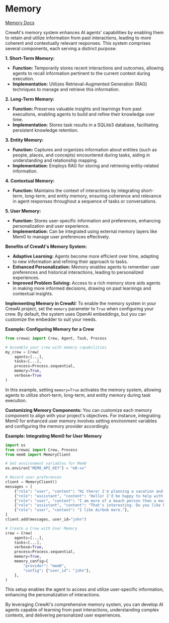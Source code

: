 # Memory

[Memory Docs](https://docs.crewai.com/concepts/memory)

CrewAI's memory system enhances AI agents' capabilities by enabling them to retain and utilize information from past interactions, leading to more coherent and contextually relevant responses. This system comprises several components, each serving a distinct purpose:

**1. Short-Term Memory:**
- **Function:** Temporarily stores recent interactions and outcomes, allowing agents to recall information pertinent to the current context during execution.
- **Implementation:** Utilizes Retrieval-Augmented Generation (RAG) techniques to manage and retrieve this information.

**2. Long-Term Memory:**
- **Function:** Preserves valuable insights and learnings from past executions, enabling agents to build and refine their knowledge over time.
- **Implementation:** Stores task results in a SQLite3 database, facilitating persistent knowledge retention.

**3. Entity Memory:**
- **Function:** Captures and organizes information about entities (such as people, places, and concepts) encountered during tasks, aiding in understanding and relationship mapping.
- **Implementation:** Employs RAG for storing and retrieving entity-related information.

**4. Contextual Memory:**
- **Function:** Maintains the context of interactions by integrating short-term, long-term, and entity memory, ensuring coherence and relevance in agent responses throughout a sequence of tasks or conversations.

**5. User Memory:**
- **Function:** Stores user-specific information and preferences, enhancing personalization and user experience.
- **Implementation:** Can be integrated using external memory layers like Mem0 to manage user preferences effectively.

**Benefits of CrewAI's Memory System:**
- **Adaptive Learning:** Agents become more efficient over time, adapting to new information and refining their approach to tasks.
- **Enhanced Personalization:** Memory enables agents to remember user preferences and historical interactions, leading to personalized experiences.
- **Improved Problem Solving:** Access to a rich memory store aids agents in making more informed decisions, drawing on past learnings and contextual insights. 

**Implementing Memory in CrewAI:**
To enable the memory system in your CrewAI project, set the `memory` parameter to `True` when configuring your crew. By default, the system uses OpenAI embeddings, but you can customize the embedder to suit your needs.

**Example: Configuring Memory for a Crew**
```python
from crewai import Crew, Agent, Task, Process

# Assemble your crew with memory capabilities
my_crew = Crew(
    agents=[...],
    tasks=[...],
    process=Process.sequential,
    memory=True,
    verbose=True
)
```

In this example, setting `memory=True` activates the memory system, allowing agents to utilize short-term, long-term, and entity memory during task execution.

**Customizing Memory Components:**
You can customize each memory component to align with your project's objectives. For instance, integrating Mem0 for enhanced user memory involves setting environment variables and configuring the memory provider accordingly.

**Example: Integrating Mem0 for User Memory**
```python
import os
from crewai import Crew, Process
from mem0 import MemoryClient

# Set environment variables for Mem0
os.environ["MEM0_API_KEY"] = "m0-xx"

# Record user preferences
client = MemoryClient()
messages = [
    {"role": "user", "content": "Hi there! I'm planning a vacation and could use some advice."},
    {"role": "assistant", "content": "Hello! I'd be happy to help with your vacation planning. What kind of destination do you prefer?"},
    {"role": "user", "content": "I am more of a beach person than a mountain person."},
    {"role": "assistant", "content": "That's interesting. Do you like hotels or Airbnb?"},
    {"role": "user", "content": "I like Airbnb more."},
]
client.add(messages, user_id="john")

# Create a Crew with User Memory
crew = Crew(
    agents=[...],
    tasks=[...],
    verbose=True,
    process=Process.sequential,
    memory=True,
    memory_config={
        "provider": "mem0",
        "config": {"user_id": "john"},
    },
)
```

This setup enables the agent to access and utilize user-specific information, enhancing the personalization of interactions.

By leveraging CrewAI's comprehensive memory system, you can develop AI agents capable of learning from past interactions, understanding complex contexts, and delivering personalized user experiences. 